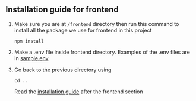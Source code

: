 ## Installation guide for frontend

1. Make sure you are at `/frontend` directory then run this command to install 
all the package we use for frontend in this project
    ```
    npm install
    ```
2. Make a .env file inside frontend directory.
Examples of the .env files are in [sample.env](./sample.env)

3. Go back to the previous directory using
    ```
    cd ..
    ```
   Read the [installation guide](../README.md) after the frontend section